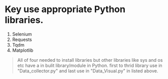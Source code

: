 # Key use appropriate Python libraries. 
1. Selenium
2. Requests
3. Tqdm
4. Matplotlib
>All of four needed to install libraries but  other libraries like sys and os etc have a in bulit library/module in Python.
first to thrid library use in "Data_collector.py" and last use in "Data_Visual.py" in listed above.
